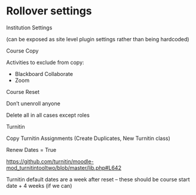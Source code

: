 # Rollover settings

Institution Settings

(can be exposed as site level plugin settings rather than being hardcoded)

Course Copy

Activities to exclude from copy:

-   Blackboard Collaborate
-   Zoom

Course Reset

Don’t unenroll anyone

Delete all in all cases except roles

Turnitin

Copy Turnitin Assignments (Create Duplicates, New Turnitin class)

Renew Dates = True

<https://github.com/turnitin/moodle-mod_turnitintooltwo/blob/master/lib.php#L642>

Turnitin default dates are a week after reset – these should be course start date + 4 weeks (if we can)


